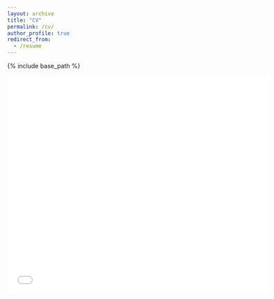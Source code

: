 ```yaml
---
layout: archive
title: "CV"
permalink: /cv/
author_profile: true
redirect_from:
  - /resume
---
```


{% include base_path %}

<embed src="../files/CV_NBenjamin.pdf" type="application/pdf" width="600px" height="500px" />
